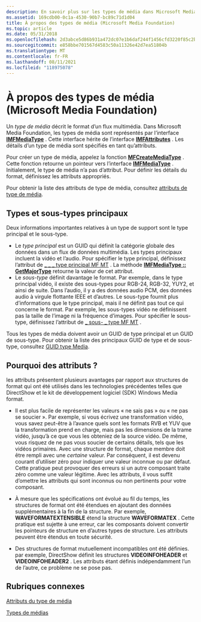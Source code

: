 ```yaml
---
description: En savoir plus sur les types de média dans Microsoft Media Foundation. Un type de média décrit le format d’un flux multimédia.
ms.assetid: 169cdb00-0c1a-4530-90b7-bc89c71d1d04
title: À propos des types de média (Microsoft Media Foundation)
ms.topic: article
ms.date: 05/31/2018
ms.openlocfilehash: 2d3abce5d86b931a472dc07e1b6daf244f1456cfd3220f85c2b0e311f243a122
ms.sourcegitcommit: e858bbe701567d4583c50a11326e42d7ea51804b
ms.translationtype: MT
ms.contentlocale: fr-FR
ms.lasthandoff: 08/11/2021
ms.locfileid: "118975078"
---
```

# <a name="about-media-types-microsoft-media-foundation"></a>À propos des types de média (Microsoft Media Foundation)

Un *type de média* décrit le format d’un flux multimédia. Dans Microsoft Media Foundation, les types de média sont représentés par l’interface [**IMFMediaType**](/windows/desktop/api/mfobjects/nn-mfobjects-imfmediatype) . Cette interface hérite de l’interface [**IMFAttributes**](/windows/desktop/api/mfobjects/nn-mfobjects-imfattributes) . Les détails d’un type de média sont spécifiés en tant qu’attributs.

Pour créer un type de média, appelez la fonction [**MFCreateMediaType**](/windows/desktop/api/mfapi/nf-mfapi-mfcreatemediatype) . Cette fonction retourne un pointeur vers l’interface [**IMFMediaType**](/windows/desktop/api/mfobjects/nn-mfobjects-imfmediatype) . Initialement, le type de média n’a pas d’attribut. Pour définir les détails du format, définissez les attributs appropriés.

Pour obtenir la liste des attributs de type de média, consultez [attributs de type de média](media-type-attributes.md).

## <a name="major-types-and-subtypes"></a>Types et sous-types principaux

Deux informations importantes relatives à un type de support sont le type principal et le sous-type.

-   Le *type principal* est un GUID qui définit la catégorie globale des données dans un flux de données multimédia. Les types principaux incluent la vidéo et l’audio. Pour spécifier le type principal, définissez l’attribut de [ \_ \_ \_ type principal MF MT](mf-mt-major-type-attribute.md) . La méthode [**IMFMediaType :: GetMajorType**](/windows/desktop/api/mfobjects/nf-mfobjects-imfmediatype-getmajortype) retourne la valeur de cet attribut.
-   Le *sous-type* définit davantage le format. Par exemple, dans le type principal vidéo, il existe des sous-types pour RGB-24, RGB-32, YUY2, et ainsi de suite. Dans l’audio, il y a des données audio PCM, des données audio à virgule flottante IEEE et d’autres. Le sous-type fournit plus d’informations que le type principal, mais il ne définit pas tout ce qui concerne le format. Par exemple, les sous-types vidéo ne définissent pas la taille de l’image ni la fréquence d’images. Pour spécifier le sous-type, définissez l’attribut de [ \_ sous- \_ type MF MT](mf-mt-subtype-attribute.md) .

Tous les types de média doivent avoir un GUID de type principal et un GUID de sous-type. Pour obtenir la liste des principaux GUID de type et de sous-type, consultez [GUID type Media](media-type-guids.md).

## <a name="why-attributes"></a>Pourquoi des attributs ?

les attributs présentent plusieurs avantages par rapport aux structures de format qui ont été utilisés dans les technologies précédentes telles que DirectShow et le kit de développement logiciel (SDK) Windows Media format.

-   Il est plus facile de représenter les valeurs « ne sais pas » ou « ne pas se soucier ». Par exemple, si vous écrivez une transformation vidéo, vous savez peut-être à l’avance quels sont les formats RVB et YUV que la transformation prend en charge, mais pas les dimensions de la trame vidéo, jusqu’à ce que vous les obteniez de la source vidéo. De même, vous risquez de ne pas vous soucier de certains détails, tels que les vidéos primaires. Avec une structure de format, chaque membre doit être rempli avec une *certaine* valeur. Par conséquent, il est devenu courant d’utiliser zéro pour indiquer une valeur inconnue ou par défaut. Cette pratique peut provoquer des erreurs si un autre composant traite zéro comme une valeur légitime. Avec les attributs, il vous suffit d’omettre les attributs qui sont inconnus ou non pertinents pour votre composant.

-   À mesure que les spécifications ont évolué au fil du temps, les structures de format ont été étendues en ajoutant des données supplémentaires à la fin de la structure. Par exemple, **WAVEFORMATEXTENSIBLE** étend la structure **WAVEFORMATEX** . Cette pratique est sujette à une erreur, car les composants doivent convertir les pointeurs de structure en d’autres types de structure. Les attributs peuvent être étendus en toute sécurité.
-   Des structures de format mutuellement incompatibles ont été définies. par exemple, DirectShow définit les structures **VIDEOINFOHEADER** et **VIDEOINFOHEADER2** . Les attributs étant définis indépendamment l’un de l’autre, ce problème ne se pose pas.

## <a name="related-topics"></a>Rubriques connexes

<dl> <dt>

[Attributs du type de média](media-type-attributes.md)
</dt> <dt>

[Types de médias](media-types.md)
</dt> </dl>

 

 



